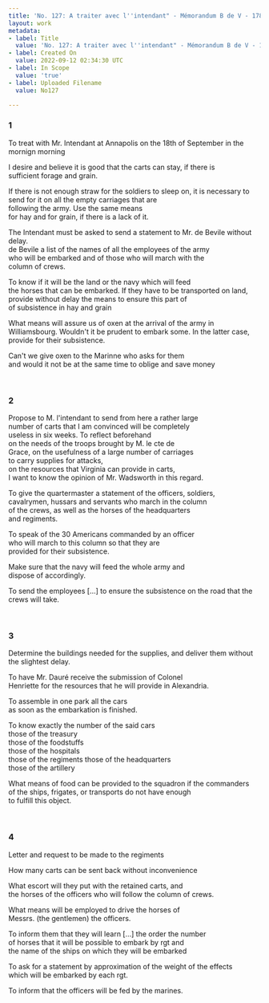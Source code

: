 ```yaml
---
title: 'No. 127: A traiter avec l''intendant" - Mémorandum B de V - 1781/09/18'
layout: work
metadata:
- label: Title
  value: 'No. 127: A traiter avec l''intendant" - Mémorandum B de V - 1781/09/18'
- label: Created On
  value: 2022-09-12 02:34:30 UTC
- label: In Scope
  value: 'true'
- label: Uploaded Filename
  value: No127

---
```

<div class="pages">
<div id="translation-32541640">
<h3>1</h3>
<div class="page-content">
<p>To treat with Mr. Intendant at Annapolis on the 18th of September in the mornign morning</p>
<p>I desire and believe it is good that the carts can stay, if there is<br/>
sufficient forage and grain.</p>
<p>If there is not enough straw for the soldiers to sleep on, it is necessary to<br/>
send for it on all the empty carriages that are <br/>
following the army. Use the same means<br/>
for hay and for grain, if there is a lack of it.</p>
<p>The Intendant must be asked to send a statement to Mr. de Bevile without delay.<br/>
de Bevile a list of the names of all the employees of the army<br/>
who will be embarked and of those who will march with the<br/>
column of crews.</p>
<p>To know if it will be the land or the navy which will feed<br/>
the horses that can be embarked. If  they have to be transported on land,<br/>
provide without delay the means to ensure this part of<br/>
of subsistence in hay and grain</p>
<p>What means will assure us of oxen at the arrival of the army in Williamsbourg. Wouldn't it be prudent to embark some. In the latter case, provide for their subsistence.</p>
<p>Can't we give oxen to the Marinne who asks for them<br/>
and would it not be at the same time to oblige and save money</p>
</div>
</div>
<br />
<div id="translation-32541641">
<h3>2</h3>
<div class="page-content">
<p>Propose to M. l'intendant to send from here a rather large <br/>
number of carts that I am convinced will be completely <br/>
useless in six weeks. To reflect beforehand<br/>
on the needs of the troops brought by M. le cte de<br/>
Grace, on the usefulness of a large number of carriages<br/>
to carry supplies for attacks,<br/>
on the resources that Virginia can provide in carts,<br/>
I want to know the opinion of Mr. Wadsworth in this regard.</p>
<p>To give the quartermaster a statement of the officers, soldiers, <br/>
cavalrymen, hussars and servants who march in the column<br/>
of the crews, as well as the horses of the headquarters<br/>
and regiments.</p>
<p>To speak of the 30 Americans commanded by an officer<br/>
who will march to this column so that they are<br/>
provided for their subsistence.</p>
<p>Make sure that the navy will feed the whole army and<br/>
dispose of accordingly.</p>
<p>To send the employees [...] to ensure the subsistence on the road that the <br/>
crews will take.</p>
</div>
</div>
<br />
<div id="translation-32541642">
<h3>3</h3>
<div class="page-content">
<p>Determine the buildings needed for the supplies, and deliver them without<br/>
the slightest delay.</p>
<p>To have Mr. Dauré receive the submission of Colonel<br/>
Henriette for the resources that he will provide in Alexandria.</p>
<p>To assemble in one park all the cars<br/>
as soon as the embarkation is finished.</p>
<p>To know exactly the number of the said cars<br/>
those of the treasury<br/>
those of the foodstuffs<br/>
those of the hospitals<br/>
those of the regiments those of the headquarters<br/>
those of the artillery</p>
<p>What means of food can be provided to the squadron if the commanders <br/>
of the ships, frigates, or transports do not have enough <br/>
to fulfill this object.</p>
</div>
</div>
<br />
<div id="translation-32541643">
<h3>4</h3>
<div class="page-content">
<p>Letter and request to be made to the regiments</p>
<p>How many carts can be sent back without inconvenience</p>
<p>What escort will they put with the retained carts, and<br/>
the horses of the officers who will follow the column of crews.</p>
<p>What means will be employed to drive the horses of<br/>
Messrs. (the gentlemen) the officers.</p>
<p>To inform them that they will learn [...] the order the number<br/>
of horses that it will be possible to embark by rgt and<br/>
the name of the ships on which they will be embarked</p>
<p>To ask for a statement by approximation of the weight of the effects<br/>
which will be embarked by each rgt.</p>
<p>To inform that the officers will be fed by the marines.</p>
</div>
</div>
<br />
</div>